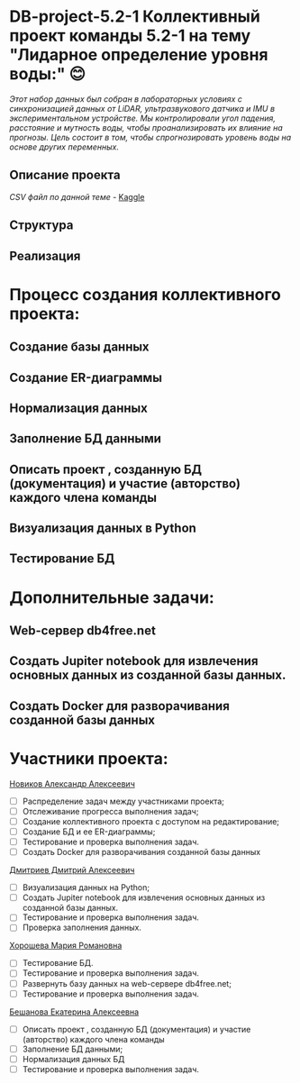 # DB-project-5.2-1 Коллективный проект команды 5.2-1 на тему "Лидарное определение уровня воды:" :blush:



*Этот набор данных был собран в лабораторных условиях с синхронизацией данных от LiDAR, ультразвукового датчика и IMU в экспериментальном устройстве. Мы контролировали угол падения, расстояние и мутность воды, чтобы проанализировать их влияние на прогнозы. Цель состоит в том, чтобы спрогнозировать уровень воды на основе других переменных.*

## Описание проекта
*CSV файл по данной теме* - [Kaggle](https://www.kaggle.com/datasets/caetanoranieri/water-level-identification-with-lidar?select=water-level_turbidity-low.csv)

## Структура
## Реализация
# Процесс создания коллективного проекта:
## Создание базы данных
## Создание ER-диаграммы
## Нормализация данных
## Заполнение БД данными
## Описать проект , созданную БД (документация) и участие (авторство) каждого члена команды
## Визуализация данных в Python
## Тестирование БД
# Дополнительные задачи:
## Web-сервер db4free.net
## Создать Jupiter notebook для извлечения основных данных из созданной базы данных.
## Создать Docker для разворачивания созданной базы данных
# Участники проекта:
[Новиков Александр Алексеевич](https://github.com/samaletwf)
 - [ ] Распределение задач между участниками проекта;
 - [ ] Отслеживание прогресса выполнения задач;
 - [ ] Создание коллективного проекта с доступом на редактирование;
 - [ ] Создание БД и ее ER-диаграммы;
 - [ ] Тестирование и проверка выполнения задач.
 - [ ] Создать Docker для разворачивания созданной базы данных

[Дмитриев Дмитрий Алексеевич](https://github.com/DmitriyDmit)
 - [ ] Визуализация данных на Python;
 - [ ] Создать Jupiter notebook для извлечения основных данных из созданной базы данных.
 - [ ] Тестирование и проверка выполнения задач.
 - [ ] Проверка заполнения данных.
       
[Хорошева Мария Романовна](https://github.com/DevaMar1a)
 - [ ] Тестирование БД.
 - [ ] Тестирование и проверка выполнения задач.
 - [ ] Развернуть базу данных на web-сервере db4free.net;
 - [ ] Тестирование и проверка выполнения задач.

[Бешанова Екатерина Алексеевна](https://github.com/katuuushka)
 - [ ] Описать проект , созданную БД (документация) и участие (авторство) каждого члена команды
 - [ ] Заполнение БД данными;
 - [ ] Нормализация данных БД
 - [ ] Тестирование и проверка выполнения задач.
